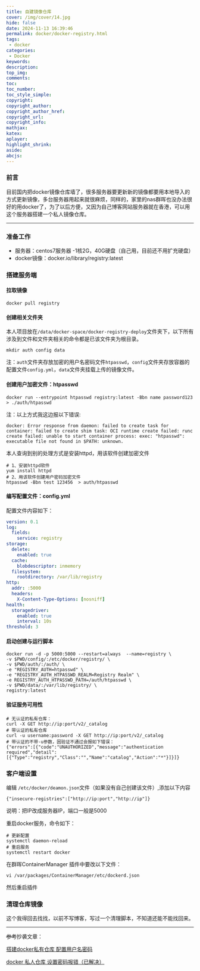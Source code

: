 ```yaml
---
title: 自建镜像仓库
cover: /img/cover/14.jpg
hide: false
date: 2024-11-13 16:39:46
permalink: docker/docker-registry.html
tags:
 - docker
categories:
 - Docker
keywords:
description:
top_img:
comments:
toc:
toc_number:
toc_style_simple:
copyright:
copyright_author:
copyright_author_href:
copyright_url:
copyright_info:
mathjax:
katex:
aplayer:
highlight_shrink:
aside:
abcjs:
---
```


### 前言

目前国内把docker镜像仓库墙了，很多服务器要更新新的镜像都要用本地导入的方式更新镜像，多台服务器用起来就很麻烦，同样的，家里的nas群晖也没办法很好的用docker了，为了以后方便，又因为自己博客网站服务器就在香港，可以用这个服务器搭建一个私人镜像仓库。

---

### 准备工作

- 服务器：centos7服务器 -1核2G，40G硬盘（自己用，目前还不用扩充硬盘）
- docker镜像：docker.io/library/registry:latest

### 搭建服务端

#### 拉取镜像

```shell
docker pull registry
```

#### 创建相关文件夹

本人项目放在`/data/docker-space/docker-registry-deploy`文件夹下，以下所有涉及到文件和文件夹相关的命令都是已该文件夹为根目录。

```shell
mkdir auth config data
```

注：`auth`文件夹存放加密的用户名密码文件`htpasswd`，`config`文件夹存放容器的配置文件`config.yml`，`data`文件夹挂载上传的镜像文件。

#### 创建用户加密文件：htpasswd

```shell
docker run --entrypoint htpasswd registry:latest -Bbn name password123  > ./auth/htpasswd
```

注：以上方式我这边报以下错误:

```log
docker: Error response from daemon: failed to create task for container: failed to create shim task: OCI runtime create failed: runc create failed: unable to start container process: exec: "htpasswd": executable file not found in $PATH: unknown.
```

本人查询到别的处理方式是安装httpd，用该软件创建加密文件

```shell
# 1、安装httpd软件
yum install httpd
# 2、用该软件创建用户密码加密文件
htpasswd -Bbn test 123456  > auth/htpasswd
```

#### 编写配置文件：config.yml

配置文件内容如下：

```yaml
version: 0.1
log:
  fields:
    service: registry
storage:
  delete:
    enabled: true
  cache:
    blobdescriptor: inmemory
  filesystem:
    rootdirectory: /var/lib/registry
http:
  addr: :5000
  headers:
    X-Content-Type-Options: [nosniff]
health:
  storagedriver:
    enabled: true
    interval: 10s
threshold: 3
```

#### 启动创建与运行脚本

```shell
docker run -d -p 5000:5000 --restart=always  --name=registry \
-v $PWD/config/:/etc/docker/registry/ \
-v $PWD/auth/:/auth/ \
-e "REGISTRY_AUTH=htpasswd" \
-e "REGISTRY_AUTH_HTPASSWD_REALM=Registry Realm" \
-e REGISTRY_AUTH_HTPASSWD_PATH=/auth/htpasswd \
-v $PWD/data/:/var/lib/registry/ \
registry:latest
```

#### 验证服务可用性

```shell
# 无认证的私有仓库：
curl -X GET http://ip:port/v2/_catalog
# 带认证的私有仓库
curl -u username:password -X GET http://ip:port/v2/_catalog
# 带认证的不带-u参数，因验证不通过会报如下错误：
{"errors":[{"code":"UNAUTHORIZED","message":"authentication required","detail":[{"Type":"registry","Class":"","Name":"catalog","Action":"*"}]}]}
```

### 客户端设置

编辑 `/etc/docker/deamon.json`文件（如果没有自己创建该文件）,添加以下内容

```shell
{"insecure-registries":["http://ip:port","http://ip"]}
```

说明：把IP改成服务器IP，端口一般是5000

重启docker服务，命令如下：

```shell
# 更新配置
systemctl daemon-reload
# 重启服务
systemctl restart docker
```

在群晖ContainerManager 插件中要改以下文件：

```shell
vi /var/packages/ContainerManager/etc/dockerd.json
```

然后重启插件

### 清理仓库镜像

这个我得回去找找，以前不写博客，写过一个清理脚本，不知道还能不能找回来。

---

~~参考~~抄袭文章：

[搭建docker私有仓库 配置用户名密码](https://blog.csdn.net/qq_38637558/article/details/99603071)

[docker 私人仓库 设置密码报错（已解决）](https://blog.csdn.net/m0_61209018/article/details/121698444)

